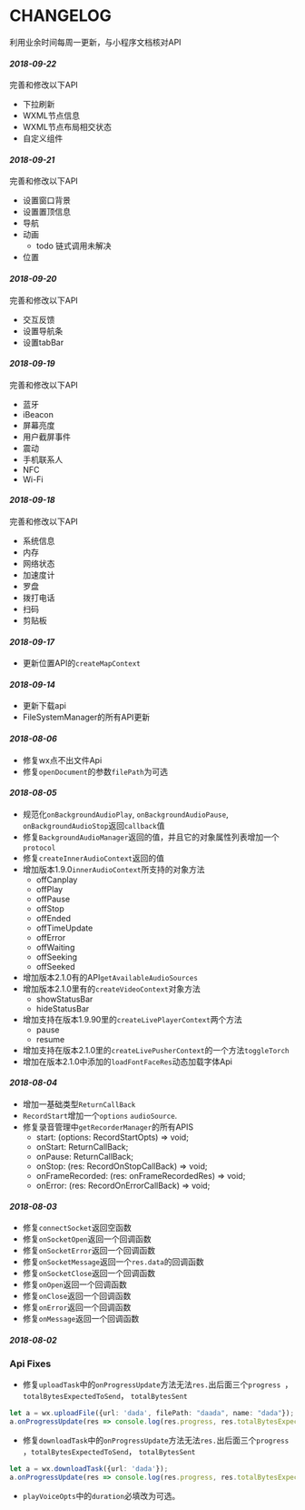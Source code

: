 # CHANGELOG
利用业余时间每周一更新，与小程序文档核对API

#### *2018-09-22*
完善和修改以下API
- 下拉刷新
- WXML节点信息
- WXML节点布局相交状态
- 自定义组件

#### *2018-09-21*
完善和修改以下API
- 设置窗口背景
- 设置置顶信息
- 导航
- 动画
  - todo 链式调用未解决
- 位置

#### *2018-09-20*
完善和修改以下API
- 交互反馈
- 设置导航条
- 设置tabBar

#### *2018-09-19*
完善和修改以下API
- 蓝牙
- iBeacon
- 屏幕亮度
- 用户截屏事件
- 震动
- 手机联系人
- NFC
- Wi-Fi

#### *2018-09-18*
完善和修改以下API
- 系统信息
- 内存
- 网络状态
- 加速度计
- 罗盘
- 拨打电话
- 扫码
- 剪贴板

#### *2018-09-17*
- 更新位置API的`createMapContext`

#### *2018-09-14*
- 更新下载api
- FileSystemManager的所有API更新

#### *2018-08-06*
- 修复wx点不出文件Api
- 修复`openDocument`的参数`filePath`为可选

#### *2018-08-05*
- 规范化`onBackgroundAudioPlay`, `onBackgroundAudioPause`, `onBackgroundAudioStop`返回`callback`值
- 修复`BackgroundAudioManager`返回的值，并且它的对象属性列表增加一个`protocol`
- 修复`createInnerAudioContext`返回的值
- 增加版本1.9.0`innerAudioContext`所支持的对象方法
  - offCanplay
  - offPlay
  - offPause
  - offStop
  - offEnded
  - offTimeUpdate
  - offError
  - offWaiting
  - offSeeking
  - offSeeked
- 增加版本2.1.0有的API`getAvailableAudioSources`
- 增加版本2.1.0里有的`createVideoContext`对象方法
  - showStatusBar
  - hideStatusBar
- 增加支持在版本1.9.90里的`createLivePlayerContext`两个方法
  - pause
  - resume
- 增加支持在版本2.1.0里的`createLivePusherContext`的一个方法`toggleTorch`
- 增加在版本2.1.0中添加的`loadFontFaceRes`动态加载字体Api
#### *2018-08-04*
- 增加一基础类型`ReturnCallBack`
- `RecordStart`增加一个`options` `audioSource`.
- 修复录音管理中`getRecorderManager`的所有APIS
  - start: (options: RecordStartOpts) => void;
  - onStart: ReturnCallBack;
  - onPause: ReturnCallBack;
  - onStop: (res: RecordOnStopCallBack) => void;
  - onFrameRecorded: (res: onFrameRecordedRes) => void;
  - onError: (res: RecordOnErrorCallBack) => void;
#### *2018-08-03*
- 修复`connectSocket`返回空函数
- 修复`onSocketOpen`返回一个回调函数
- 修复`onSocketError`返回一个回调函数
- 修复`onSocketMessage`返回一个`res.data`的回调函数
- 修复`onSocketClose`返回一个回调函数
- 修复`onOpen`返回一个回调函数
- 修复`onClose`返回一个回调函数
- 修复`onError`返回一个回调函数
- 修复`onMessage`返回一个回调函数
#### *2018-08-02*
### Api Fixes
- 修复`uploadTask`中的`onProgressUpdate`方法无法`res.`出后面三个`progress `，`totalBytesExpectedToSend`， `totalBytesSent`
```typescript
let a = wx.uploadFile({url: 'dada', filePath: "daada", name: "dada"});
a.onProgressUpdate(res => console.log(res.progress, res.totalBytesExpectedToSend, res.totalBytesSent))
```
- 修复`downloadTask`中的`onProgressUpdate`方法无法`res.`出后面三个`progress `，`totalBytesExpectedToSend`， `totalBytesSent`
```typescript
let a = wx.downloadTask({url: 'dada'});
a.onProgressUpdate(res => console.log(res.progress, res.totalBytesExpectedToSend, res.totalBytesSent))
```
- `playVoiceOpts`中的`duration`必填改为可选。
